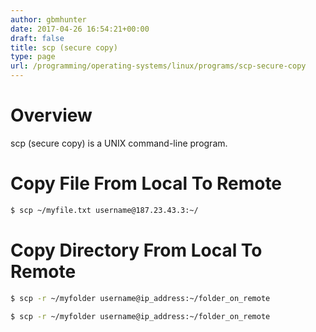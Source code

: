 ```yaml
---
author: gbmhunter
date: 2017-04-26 16:54:21+00:00
draft: false
title: scp (secure copy)
type: page
url: /programming/operating-systems/linux/programs/scp-secure-copy
---
```


# Overview

scp (secure copy) is a UNIX command-line program.

# Copy File From Local To Remote

```sh    
$ scp ~/myfile.txt username@187.23.43.3:~/
```

# Copy Directory From Local To Remote

```sh    
$ scp -r ~/myfolder username@ip_address:~/folder_on_remote
```

```sh    
$ scp -r ~/myfolder username@ip_address:~/folder_on_remote
```